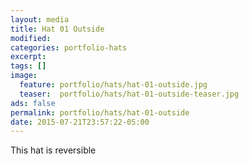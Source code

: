 ```yaml
---
layout: media
title: Hat 01 Outside
modified:
categories: portfolio-hats
excerpt:
tags: []
image:
  feature: portfolio/hats/hat-01-outside.jpg
  teaser:  portfolio/hats/hat-01-outside-teaser.jpg
ads: false
permalink: portfolio/hats/hat-01-outside
date: 2015-07-21T23:57:22-05:00
---
```


This hat is reversible